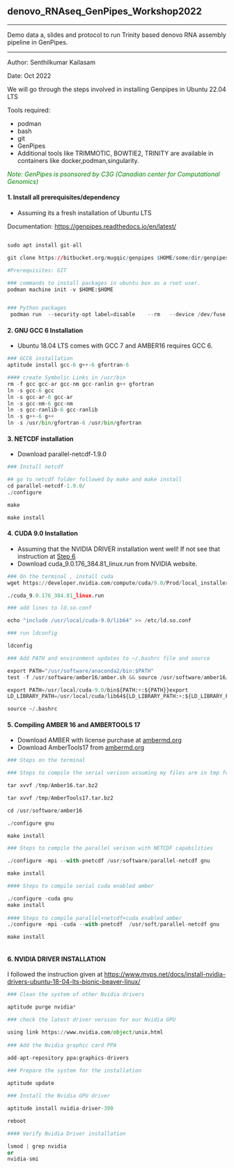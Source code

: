 ## __denovo_RNAseq_GenPipes_Workshop2022__

___

 Demo data a, slides and protocol to run Trinity based denovo RNA assembly pipeline in GenPipes. 


___

Author: Senthilkumar Kailasam

Date: Oct 2022


We  will go through the steps involved in installing Genpipes in Ubuntu 22.04 LTS


Tools required:

- podman
- bash
- git
- GenPipes
- Additional tools like TRIMMOTIC, BOWTIE2, TRINITY are available in containers like docker,podman,singularity.



<font color=green>*Note: GenPipes is psonsored by C3G (Canadian center for Computational Genomics)* </font>


#### __1. Install all  prerequisites/dependency__

*  Assuming its a fresh installation of Ubuntu  LTS

Documentation: https://genpipes.readthedocs.io/en/latest/


```r bash

sudo apt install git-all

git clone https://bitbucket.org/mugqic/genpipes $HOME/some/dir/genpipes

#Prerequisites: GIT 
```


```python
### commands to install packages in ubuntu box as a root user.
podman machine init -v $HOME:$HOME


### Python packages 
 podman run  --security-opt label=disable    --rm   --device /dev/fuse --cap-add SYS_ADMIN  -it  -v /tmp:/tmp -v /Users/skailasam:/Users/skailasam    --mount type=volume,source=cvmfs_cache,destination=/cvmfs-cache  c3genomics/genpipes 
```

#### __2. GNU GCC 6 Installation__

*  Ubuntu 18.04 LTS comes with GCC 7 and AMBER16 requires GCC 6. 


```python
### GCC6 installation
aptitude install gcc-6 g++-6 gfortran-6

#### create Symbolic Links in /usr/bin
rm -f gcc gcc-ar gcc-nm gcc-ranlin g++ gfortran
ln -s gcc-6 gcc
ln -s gcc-ar-6 gcc-ar
ln -s gcc-nm-6 gcc-nm
ln -s gcc-ranlib-6 gcc-ranlib
ln -s g++-6 g++
ln -s /usr/bin/gfortran-6 /usr/bin/gfortran 
```

#### __3. NETCDF installation__

* Download parallel-netcdf-1.9.0 




```python
### Install netcdf

## go to netcdf folder followed by make and make install
cd parallel-netcdf-1.9.0/ 
./configure

make 

make install 
```

#### __4. CUDA 9.0 Installation__

* Assuming that the NVIDIA DRIVER installation went well! If not see that instruction at [Step 6](#NVIDIA-DRIVER)
* Download cuda_9.0.176_384.81_linux.run  from NVIDIA website.


```python
### On the terminal , install cuda
wget https://developer.nvidia.com/compute/cuda/9.0/Prod/local_installers/cuda_9.0.176_384.81_linux-run

./cuda_9.0.176_384.81_linux.run 

### add lines to ld.so.conf

echo "include /usr/local/cuda-9.0/lib64" >> /etc/ld.so.conf 

### run ldconfig

ldconfig 

### Add PATH and environment updates to ~/.bashrc file and source

export PATH="/usr/software/anaconda2/bin:$PATH"
test -f /usr/software/amber16/amber.sh && source /usr/software/amber16/amber.sh

export PATH=/usr/local/cuda-9.0/bin${PATH:+:${PATH}}export 
LD_LIBRARY_PATH=/usr/local/cuda/lib64${LD_LIBRARY_PATH:+:${LD_LIBRARY_PATH}} 

source ~/.bashrc 
```

#### __5. Compiling AMBER 16 and AMBERTOOLS 17__

* Download AMBER with license purchase at [ambermd.org](http://ambermd.org/GetAmber.php)
* Download AmberTools17 from [ambermd.org](http://ambermd.org/AmberTools17-get.html)


```python
### Steps on the terminal

### Steps to compile the serial verison assuming my files are in tmp folder.

tar xvvf /tmp/Amber16.tar.bz2 

tar xvvf /tmp/AmberTools17.tar.bz2 

cd /usr/software/amber16 

./configure gnu 

make install 

### Steps to compile the parallel verison with NETCDF capabilities

./configure -mpi --with-pnetcdf /usr/software/parallel-netcdf gnu 

make install 

#### Steps to compile serial cuda enabled amber 

./configure -cuda gnu 
make install 
    
#### Steps to compile parallel+netcdf+cuda enabled amber 
./configure -mpi -cuda --with-pnetcdf  /usr/soft/parallel-netcdf gnu 

make install 



```



#### __6. NVIDIA DRIVER INSTALLATION__


I followed the instruction given at 
https://www.mvps.net/docs/install-nvidia-drivers-ubuntu-18-04-lts-bionic-beaver-linux/
<a id='NVIDIA-DRIVER'>
</a>


```python
### Clean the system of other Nvidia drivers

aptitude purge nvidia*

### check the latest driver version for our Nvidia GPU

using link https://www.nvidia.com/object/unix.html
    
### Add the Nvidia graphic card PPA

add-apt-repository ppa:graphics-drivers
    
### Prepare the system for the installation

aptitude update

### Install the Nvidia GPU driver

aptitude install nvidia-driver-390

reboot

#### Verify Nvidia Driver installation

lsmod | grep nvidia
or
nvidia-smi

```
